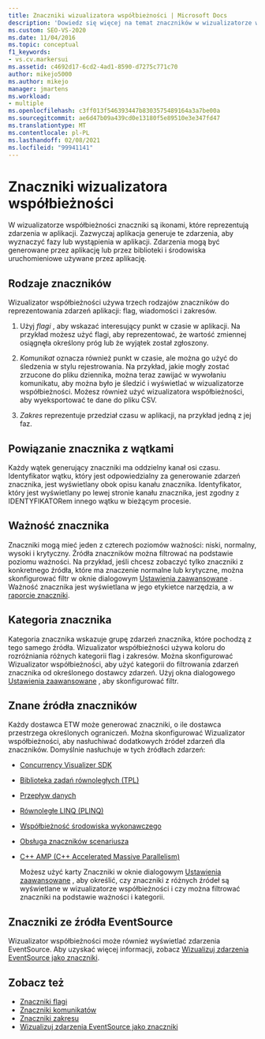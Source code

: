 ```yaml
---
title: Znaczniki wizualizatora współbieżności | Microsoft Docs
description: 'Dowiedz się więcej na temat znaczników w wizualizatorze współbieżności. Znaczniki to ikony reprezentujące zdarzenia wygenerowane przez aplikację. Istnieją trzy rodzaje: flagi, komunikaty i zakresy.'
ms.custom: SEO-VS-2020
ms.date: 11/04/2016
ms.topic: conceptual
f1_keywords:
- vs.cv.markersui
ms.assetid: c4692d17-6cd2-4ad1-8590-d7275c771c70
author: mikejo5000
ms.author: mikejo
manager: jmartens
ms.workload:
- multiple
ms.openlocfilehash: c3ff013f546393447b8303575489164a3a7be00a
ms.sourcegitcommit: ae6d47b09a439cd0e13180f5e89510e3e347fd47
ms.translationtype: MT
ms.contentlocale: pl-PL
ms.lasthandoff: 02/08/2021
ms.locfileid: "99941141"
---
```

# <a name="concurrency-visualizer-markers"></a>Znaczniki wizualizatora współbieżności
W wizualizatorze współbieżności znaczniki są ikonami, które reprezentują zdarzenia w aplikacji.  Zazwyczaj aplikacja generuje te zdarzenia, aby wyznaczyć fazy lub wystąpienia w aplikacji.  Zdarzenia mogą być generowane przez aplikację lub przez biblioteki i środowiska uruchomieniowe używane przez aplikację.

## <a name="kinds-of-markers"></a>Rodzaje znaczników
 Wizualizator współbieżności używa trzech rodzajów znaczników do reprezentowania zdarzeń aplikacji: flag, wiadomości i zakresów.

1. Użyj *flagi* , aby wskazać interesujący punkt w czasie w aplikacji.  Na przykład możesz użyć flagi, aby reprezentować, że wartość zmiennej osiągnęła określony próg lub że wyjątek został zgłoszony.

2. *Komunikat* oznacza również punkt w czasie, ale można go użyć do śledzenia w stylu rejestrowania.  Na przykład, jakie mogły zostać zrzucone do pliku dziennika, można teraz zawijać w wywołaniu komunikatu, aby można było je śledzić i wyświetlać w wizualizatorze współbieżności. Możesz również użyć wizualizatora współbieżności, aby wyeksportować te dane do pliku CSV.

3. *Zakres* reprezentuje przedział czasu w aplikacji, na przykład jedną z jej faz.

## <a name="marker-linkage-to-threads"></a>Powiązanie znacznika z wątkami
 Każdy wątek generujący znaczniki ma oddzielny kanał osi czasu.  Identyfikator wątku, który jest odpowiedzialny za generowanie zdarzeń znacznika, jest wyświetlany obok opisu kanału znacznika.  Identyfikator, który jest wyświetlany po lewej stronie kanału znacznika, jest zgodny z IDENTYFIKATORem innego wątku w bieżącym procesie.

## <a name="marker-importance"></a>Ważność znacznika
 Znaczniki mogą mieć jeden z czterech poziomów ważności: niski, normalny, wysoki i krytyczny.  Źródła znaczników można filtrować na podstawie poziomu ważności.  Na przykład, jeśli chcesz zobaczyć tylko znaczniki z konkretnego źródła, które ma znaczenie normalne lub krytyczne, można skonfigurować filtr w oknie dialogowym [Ustawienia zaawansowane](../profiling/advanced-settings-dialog-box-concurrency-visualizer.md) . Ważność znacznika jest wyświetlana w jego etykietce narzędzia, a w [raporcie znaczniki](../profiling/markers-report.md).

## <a name="marker-category"></a>Kategoria znacznika
 Kategoria znacznika wskazuje grupę zdarzeń znacznika, które pochodzą z tego samego źródła.  Wizualizator współbieżności używa koloru do rozróżniania różnych kategorii flag i zakresów. Można skonfigurować Wizualizator współbieżności, aby użyć kategorii do filtrowania zdarzeń znacznika od określonego dostawcy zdarzeń.  Użyj okna dialogowego [Ustawienia zaawansowane](../profiling/advanced-settings-dialog-box-concurrency-visualizer.md) , aby skonfigurować filtr.

## <a name="known-sources-of-markers"></a>Znane źródła znaczników
 Każdy dostawca ETW może generować znaczniki, o ile dostawca przestrzega określonych ograniczeń. Można skonfigurować Wizualizator współbieżności, aby nasłuchiwać dodatkowych źródeł zdarzeń dla znaczników. Domyślnie nasłuchuje w tych źródłach zdarzeń:

- [Concurrency Visualizer SDK](../profiling/concurrency-visualizer-sdk.md)

- [Biblioteka zadań równoległych (TPL)](/dotnet/standard/parallel-programming/task-parallel-library-tpl)

- [Przepływ danych](/dotnet/standard/parallel-programming/dataflow-task-parallel-library)

- [Równoległe LINQ (PLINQ)](/dotnet/standard/parallel-programming/parallel-linq-plinq)

- [Współbieżność środowiska wykonawczego](/cpp/parallel/concrt/concurrency-runtime)

- [Obsługa znaczników scenariusza](/previous-versions/visualstudio/visual-studio-2010/dd984115\(v\=vs.100\))

- [C++ AMP (C++ Accelerated Massive Parallelism)](/cpp/parallel/amp/cpp-amp-cpp-accelerated-massive-parallelism)

  Możesz użyć karty Znaczniki w oknie dialogowym [Ustawienia zaawansowane](../profiling/advanced-settings-dialog-box-concurrency-visualizer.md) , aby określić, czy znaczniki z różnych źródeł są wyświetlane w wizualizatorze współbieżności i czy można filtrować znaczniki na podstawie ważności i kategorii.

## <a name="markers-from-eventsource"></a>Znaczniki ze źródła EventSource
 Wizualizator współbieżności może również wyświetlać zdarzenia EventSource.  Aby uzyskać więcej informacji, zobacz [Wizualizuj zdarzenia EventSource jako znaczniki](../profiling/visualizing-eventsource-events-as-markers.md).

## <a name="see-also"></a>Zobacz też
- [Znaczniki flagi](../profiling/flag-markers.md)
- [Znaczniki komunikatów](../profiling/message-markers.md)
- [Znaczniki zakresu](../profiling/span-markers.md)
- [Wizualizuj zdarzenia EventSource jako znaczniki](../profiling/visualizing-eventsource-events-as-markers.md)